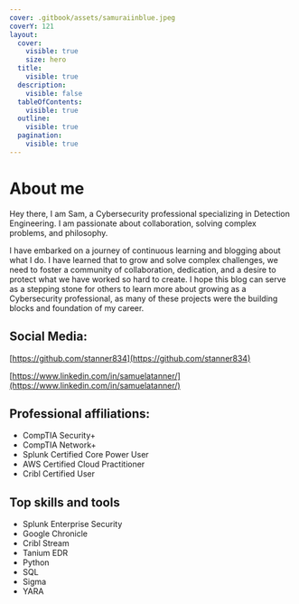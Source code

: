 ```yaml
---
cover: .gitbook/assets/samuraiinblue.jpeg
coverY: 121
layout:
  cover:
    visible: true
    size: hero
  title:
    visible: true
  description:
    visible: false
  tableOfContents:
    visible: true
  outline:
    visible: true
  pagination:
    visible: true
---
```


# About me

Hey there, I am Sam, a Cybersecurity professional specializing in Detection Engineering. I am passionate about collaboration, solving complex problems, and philosophy.

I have embarked on a journey of continuous learning and blogging about what I do. I have learned that to grow and solve complex challenges, we need to foster a community of collaboration, dedication, and a desire to protect what we have worked so hard to create. I hope this blog can serve as a stepping stone for others to learn more about growing as a Cybersecurity professional, as many of these projects were the building blocks and foundation of my career.



## Social Media:

[https://github.com/stanner834](https://github.com/stanner834)

[https://www.linkedin.com/in/samuelatanner/](https://www.linkedin.com/in/samuelatanner/)

## Professional affiliations:

* CompTIA Security+
* CompTIA Network+
* Splunk Certified Core Power User
* AWS Certified Cloud Practitioner
* Cribl Certified User

## Top skills and tools

* Splunk Enterprise Security
* Google Chronicle
* Cribl Stream
* Tanium EDR
* Python
* SQL
* Sigma
* YARA

